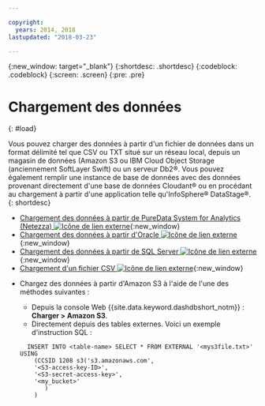 ```yaml
---

copyright:
  years: 2014, 2018
lastupdated: "2018-03-23"

---
```


<!-- Attribute definitions --> 
{:new_window: target="_blank"}
{:shortdesc: .shortdesc}
{:codeblock: .codeblock}
{:screen: .screen}
{:pre: .pre}

# Chargement des données
{: #load}

Vous pouvez charger des données à partir d'un fichier de données dans un format délimité tel que CSV ou TXT situé sur un réseau local, depuis un magasin de données (Amazon S3 ou IBM Cloud Object Storage (anciennement SoftLayer Swift) ou un serveur Db2®. Vous pouvez également remplir une instance de base de données avec des données provenant directement d'une base de données Cloudant® ou en procédant au chargement à partir d'une application telle qu'InfoSphere® DataStage®.
{: shortdesc}

* [Chargement des données à partir de PureData System for Analytics (Netezza) ![Icône de lien externe](../../icons/launch-glyph.svg "Icône de lien externe")](https://lift.ng.bluemix.net/#docs){:new_window}
* [Chargement des données à partir d'Oracle ![Icône de lien externe](../../icons/launch-glyph.svg "Icône de lien externe")](https://lift.ng.bluemix.net/#docs){:new_window}
* [Chargement des données à partir de SQL Server ![Icône de lien externe](../../icons/launch-glyph.svg "Icône de lien externe")](https://lift.ng.bluemix.net/#docs){:new_window}
* [Chargement d'un fichier CSV ![Icône de lien externe](../../icons/launch-glyph.svg "Icône de lien externe")](https://lift.ng.bluemix.net/#docs){:new_window}
<!-- * [Loading data from IBM Cloud Object Storage (formerly SoftLayer Swift) ![External link icon](../../icons/launch-glyph.svg "External link icon")](https://www.ibm.com/support/knowledgecenter/SS6NHC/com.ibm.swg.im.dashdb.doc/learn_how/loaddata_swift.html){:new_window} -->
* Chargez des données à partir d'Amazon S3 à l'aide de l'une des méthodes suivantes :
    * Depuis la console Web {{site.data.keyword.dashdbshort_notm}} : **Charger > Amazon S3**. 
    * Directement depuis des tables externes. Voici un exemple d'instruction SQL :

    ```
      INSERT INTO <table-name> SELECT * FROM EXTERNAL '<mys3file.txt>' USING
        (CCSID 1208 s3('s3.amazonaws.com',
        '<S3-access-key-ID>',
        '<S3-secret-access-key>',
        '<my_bucket>'
           )
        )      
    ```

<!-- [Loading data from Amazon S3 ![External link icon](../../icons/launch-glyph.svg "External link icon")](https://www.ibm.com/support/knowledgecenter/SS6NHC/com.ibm.swg.im.dashdb.doc/learn_how/s3.html){:new_window} -->
